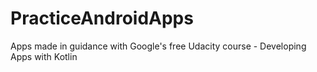 # PracticeAndroidApps
Apps made in guidance with Google's free Udacity course - Developing Apps with Kotlin
